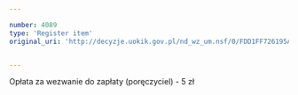 ```yaml
---

number: 4089
type: 'Register item'
original_uri: 'http://decyzje.uokik.gov.pl/nd_wz_um.nsf/0/FDD1FF726195A2B3C1257ACD003AEF2C?OpenDocument'


---
```


Opłata za wezwanie do zapłaty (poręczyciel) - 5 zł
